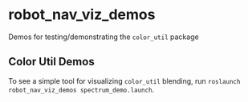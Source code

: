 # robot_nav_viz_demos

Demos for testing/demonstrating the `color_util` package

## Color Util Demos
To see a simple tool for visualizing `color_util` blending, run
`roslaunch robot_nav_viz_demos spectrum_demo.launch`.
